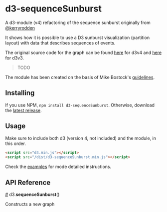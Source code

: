 # d3-sequenceSunburst

A d3-module (v4) refactoring of the sequence sunburst originally from [@kerryrodden](https://github.com/kerryrodden)

It shows how it is possible to use a D3 sunburst visualization (partition layout) with data that describes sequences of events.

The original source code for the graph can be found [here](https://bl.ocks.org/kerryrodden/766f8f6d31f645c39f488a0befa1e3c8) 
for d3v4 and [here](https://bl.ocks.org/kerryrodden/7090426) for d3v3.

> TODO

The module has been created on the basis of Mike Bostock's [guidelines](https://bost.ocks.org/mike/d3-plugin/).


## Installing

If you use NPM, `npm install d3-sequenceSunburst`. Otherwise, download the [latest release](https://github.com/vanch3d/d3-sequenceSunburst/releases/latest). 

## Usage

Make sure to include both d3 (version 4, not included) and the module, in this order.
```html
<script src="d3.min.js"></script>
<script src="/dist/d3-sequenceSunburst.min.js"></script>
```

Check the [examples](https://github.com/vanch3d/d3-sequenceSunburst/tree/master/examples) 
for mode detailed instructions.

## API Reference

<a href="#d3_sequenceSunburst" name="d3_sequenceSunburst">#</a> d3.<b>sequenceSunburst</b>()

Constructs a new graph
